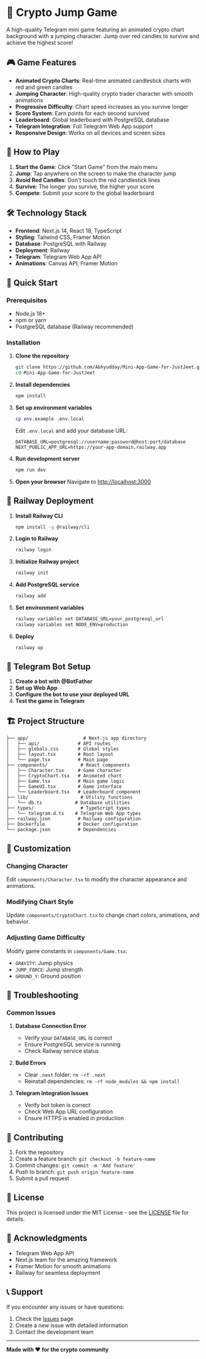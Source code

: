 # 🚀 Crypto Jump Game

A high-quality Telegram mini game featuring an animated crypto chart background with a jumping character. Jump over red candles to survive and achieve the highest score!

## 🎮 Game Features

- **Animated Crypto Charts**: Real-time animated candlestick charts with red and green candles
- **Jumping Character**: High-quality crypto trader character with smooth animations
- **Progressive Difficulty**: Chart speed increases as you survive longer
- **Score System**: Earn points for each second survived
- **Leaderboard**: Global leaderboard with PostgreSQL database
- **Telegram Integration**: Full Telegram Web App support
- **Responsive Design**: Works on all devices and screen sizes

## 🎯 How to Play

1. **Start the Game**: Click "Start Game" from the main menu
2. **Jump**: Tap anywhere on the screen to make the character jump
3. **Avoid Red Candles**: Don't touch the red candlestick lines
4. **Survive**: The longer you survive, the higher your score
5. **Compete**: Submit your score to the global leaderboard

## 🛠️ Technology Stack

- **Frontend**: Next.js 14, React 18, TypeScript
- **Styling**: Tailwind CSS, Framer Motion
- **Database**: PostgreSQL with Railway
- **Deployment**: Railway
- **Telegram**: Telegram Web App API
- **Animations**: Canvas API, Framer Motion

## 🚀 Quick Start

### Prerequisites

- Node.js 18+ 
- npm or yarn
- PostgreSQL database (Railway recommended)

### Installation

1. **Clone the repository**
   ```bash
   git clone https://github.com/Abhyudday/Mini-App-Game-for-JustJeet.git
   cd Mini-App-Game-for-JustJeet
   ```

2. **Install dependencies**
   ```bash
   npm install
   ```

3. **Set up environment variables**
   ```bash
   cp env.example .env.local
   ```
   
   Edit `.env.local` and add your database URL:
   ```env
   DATABASE_URL=postgresql://username:password@host:port/database
   NEXT_PUBLIC_APP_URL=https://your-app-domain.railway.app
   ```

4. **Run development server**
   ```bash
   npm run dev
   ```

5. **Open your browser**
   Navigate to [http://localhost:3000](http://localhost:3000)

## 🚀 Railway Deployment

1. **Install Railway CLI**
   ```bash
   npm install -g @railway/cli
   ```

2. **Login to Railway**
   ```bash
   railway login
   ```

3. **Initialize Railway project**
   ```bash
   railway init
   ```

4. **Add PostgreSQL service**
   ```bash
   railway add
   ```

5. **Set environment variables**
   ```bash
   railway variables set DATABASE_URL=your_postgresql_url
   railway variables set NODE_ENV=production
   ```

6. **Deploy**
   ```bash
   railway up
   ```

## 📱 Telegram Bot Setup

1. **Create a bot with @BotFather**
2. **Set up Web App**
3. **Configure the bot to use your deployed URL**
4. **Test the game in Telegram**

## 🏗️ Project Structure

```
├── app/                    # Next.js app directory
│   ├── api/              # API routes
│   ├── globals.css       # Global styles
│   ├── layout.tsx        # Root layout
│   └── page.tsx          # Main page
├── components/            # React components
│   ├── Character.tsx     # Game character
│   ├── CryptoChart.tsx   # Animated chart
│   ├── Game.tsx          # Main game logic
│   ├── GameUI.tsx        # Game interface
│   └── Leaderboard.tsx   # Leaderboard component
├── lib/                   # Utility functions
│   └── db.ts            # Database utilities
├── types/                 # TypeScript types
│   └── telegram.d.ts    # Telegram Web App types
├── railway.json          # Railway configuration
├── Dockerfile            # Docker configuration
└── package.json          # Dependencies
```

## 🎨 Customization

### Changing Character
Edit `components/Character.tsx` to modify the character appearance and animations.

### Modifying Chart Style
Update `components/CryptoChart.tsx` to change chart colors, animations, and behavior.

### Adjusting Game Difficulty
Modify game constants in `components/Game.tsx`:
- `GRAVITY`: Jump physics
- `JUMP_FORCE`: Jump strength
- `GROUND_Y`: Ground position

## 🐛 Troubleshooting

### Common Issues

1. **Database Connection Error**
   - Verify your `DATABASE_URL` is correct
   - Ensure PostgreSQL service is running
   - Check Railway service status

2. **Build Errors**
   - Clear `.next` folder: `rm -rf .next`
   - Reinstall dependencies: `rm -rf node_modules && npm install`

3. **Telegram Integration Issues**
   - Verify bot token is correct
   - Check Web App URL configuration
   - Ensure HTTPS is enabled in production

## 🤝 Contributing

1. Fork the repository
2. Create a feature branch: `git checkout -b feature-name`
3. Commit changes: `git commit -m 'Add feature'`
4. Push to branch: `git push origin feature-name`
5. Submit a pull request

## 📄 License

This project is licensed under the MIT License - see the [LICENSE](LICENSE) file for details.

## 🙏 Acknowledgments

- Telegram Web App API
- Next.js team for the amazing framework
- Framer Motion for smooth animations
- Railway for seamless deployment

## 📞 Support

If you encounter any issues or have questions:

1. Check the [Issues](https://github.com/Abhyudday/Mini-App-Game-for-JustJeet/issues) page
2. Create a new issue with detailed information
3. Contact the development team

---

**Made with ❤️ for the crypto community**
